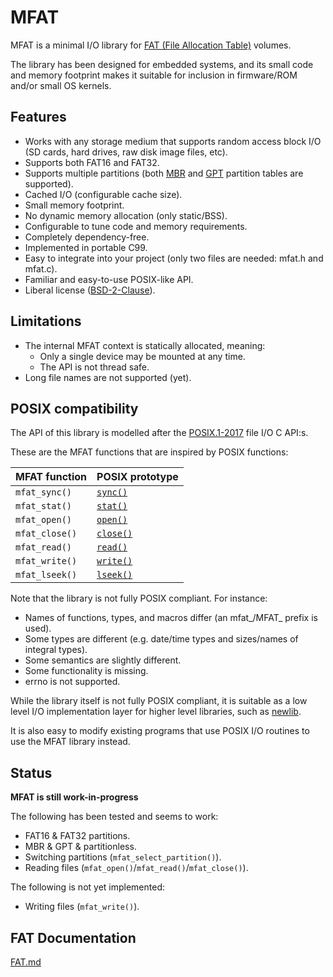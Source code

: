 # MFAT

MFAT is a minimal I/O library for [FAT (File Allocation Table)](https://en.wikipedia.org/wiki/File_Allocation_Table) volumes.

The library has been designed for embedded systems, and its small code and memory footprint makes it suitable for inclusion in firmware/ROM and/or small OS kernels.

## Features

* Works with any storage medium that supports random access block I/O (SD cards, hard drives, raw disk image files, etc).
* Supports both FAT16 and FAT32.
* Supports multiple partitions (both [MBR](https://en.wikipedia.org/wiki/Master_boot_record) and [GPT](https://en.wikipedia.org/wiki/GUID_Partition_Table) partition tables are supported).
* Cached I/O (configurable cache size).
* Small memory footprint.
* No dynamic memory allocation (only static/BSS).
* Configurable to tune code and memory requirements.
* Completely dependency-free.
* Implemented in portable C99.
* Easy to integrate into your project (only two files are needed: mfat.h and mfat.c).
* Familiar and easy-to-use POSIX-like API.
* Liberal license ([BSD-2-Clause](https://opensource.org/licenses/BSD-2-Clause)).

## Limitations

* The internal MFAT context is statically allocated, meaning:
  - Only a single device may be mounted at any time.
  - The API is not thread safe.
* Long file names are not supported (yet).

## POSIX compatibility

The API of this library is modelled after the [POSIX.1-2017](https://pubs.opengroup.org/onlinepubs/9699919799/) file I/O C API:s.

These are the MFAT functions that are inspired by POSIX functions:

| MFAT function | POSIX prototype |
| --- | --- |
| `mfat_sync()` | [`sync()`](https://pubs.opengroup.org/onlinepubs/9699919799/functions/sync.html) |
| `mfat_stat()` | [`stat()`](https://pubs.opengroup.org/onlinepubs/9699919799/functions/stat.html) |
| `mfat_open()` | [`open()`](https://pubs.opengroup.org/onlinepubs/9699919799/functions/open.html) |
| `mfat_close()` | [`close()`](https://pubs.opengroup.org/onlinepubs/9699919799/functions/close.html) |
| `mfat_read()` | [`read()`](https://pubs.opengroup.org/onlinepubs/9699919799/functions/read.html) |
| `mfat_write()` | [`write()`](https://pubs.opengroup.org/onlinepubs/9699919799/functions/write.html) |
| `mfat_lseek()` | [`lseek()`](https://pubs.opengroup.org/onlinepubs/9699919799/functions/lseek.html) |

Note that the library is not fully POSIX compliant. For instance:

* Names of functions, types, and macros differ (an mfat_/MFAT_ prefix is used).
* Some types are different (e.g. date/time types and sizes/names of integral types).
* Some semantics are slightly different.
* Some functionality is missing.
* errno is not supported.

While the library itself is not fully POSIX compliant, it is suitable as a low level I/O implementation layer for higher level libraries, such as [newlib](https://sourceware.org/newlib/).

It is also easy to modify existing programs that use POSIX I/O routines to use the MFAT library instead.

## Status

**MFAT is still work-in-progress**

The following has been tested and seems to work:

* FAT16 & FAT32 partitions.
* MBR & GPT & partitionless.
* Switching partitions (`mfat_select_partition()`).
* Reading files (`mfat_open()`/`mfat_read()`/`mfat_close()`).

The following is not yet implemented:

* Writing files (`mfat_write()`).

## FAT Documentation

[FAT.md](FAT.md)
